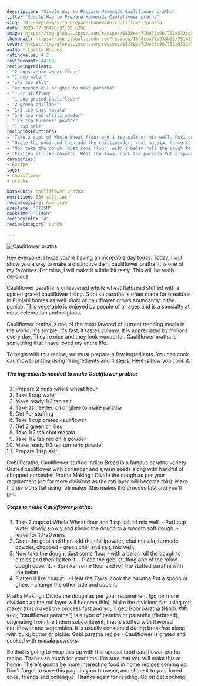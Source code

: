 ```yaml
---
description: "Simple Way to Prepare Homemade Cauliflower pratha"
title: "Simple Way to Prepare Homemade Cauliflower pratha"
slug: 181-simple-way-to-prepare-homemade-cauliflower-pratha
date: 2020-07-26T20:37:09.529Z
image: https://img-global.cpcdn.com/recipes/1838eaa71b933b96/751x532cq70/cauliflower-pratha-recipe-main-photo.jpg
thumbnail: https://img-global.cpcdn.com/recipes/1838eaa71b933b96/751x532cq70/cauliflower-pratha-recipe-main-photo.jpg
cover: https://img-global.cpcdn.com/recipes/1838eaa71b933b96/751x532cq70/cauliflower-pratha-recipe-main-photo.jpg
author: Luella Haynes
ratingvalue: 4.2
reviewcount: 44168
recipeingredient:
- "2 cups whole wheat flour"
- "1 cup water"
- "1/2 tsp salt"
- "as needed oil or ghee to make paratha"
- " For stuffing"
- "1 cup grated cauliflower"
- "2 green chillies"
- "1/2 tsp chat masala"
- "1/2 tsp red chilli powder"
- "1/3 tsp turmeric powder"
- "1 tsp salt"
recipeinstructions:
- "Take 2 cups of Whole Wheat flour and 1 tsp salt of mix well. Put1 cup water slowly slowly and knead the dough to a smooth soft dough. leave for 10-20 mins"
- "Grate the gobi and then add the chillipowder, chat masala, turmeric powder, chopped green chilli and salt, mix well."
- "Now take the dough, dust some flour  with a belan roll the dough to circles and then flatten it. Place the gobi stuffing one of the rolled dough cover it. Sprinkel some flour and roll the stuffed paratha with the belan"
- "Flatten it like chapati. Heat the Tawa, cook the paratha Put a spoon of ghee. change the other side and cook it."
categories:
- Recipe
tags:
- cauliflower
- pratha

katakunci: cauliflower pratha 
nutrition: 134 calories
recipecuisine: American
preptime: "PT15M"
cooktime: "PT46M"
recipeyield: "4"
recipecategory: Lunch

---
```



![Cauliflower pratha](https://img-global.cpcdn.com/recipes/1838eaa71b933b96/751x532cq70/cauliflower-pratha-recipe-main-photo.jpg)

Hey everyone, I hope you're having an incredible day today. Today, I will show you a way to make a distinctive dish, cauliflower pratha. It is one of my favorites. For mine, I will make it a little bit tasty. This will be really delicious.

Cauliflower paratha is unleavened whole wheat flatbread stuffed with a spiced grated cauliflower filling. Gobi ka paratha is often made for breakfast in Punjabi homes as well. Gobi or cauliflower grows abundantly in the punjab. This vegetable is enjoyed by people of all ages and is a specialty at most celebration and religious.

Cauliflower pratha is one of the most favored of current trending meals in the world. It's simple, it's fast, it tastes yummy. It is appreciated by millions every day. They're nice and they look wonderful. Cauliflower pratha is something that I have loved my entire life.


To begin with this recipe, we must prepare a few ingredients. You can cook cauliflower pratha using 11 ingredients and 4 steps. Here is how you cook it.

<!--inarticleads1-->

##### The ingredients needed to make Cauliflower pratha:

1. Prepare 2 cups whole wheat flour
1. Take 1 cup water
1. Make ready 1/2 tsp salt
1. Take as needed oil or ghee to make paratha
1. Get  For stuffing
1. Take 1 cup grated cauliflower
1. Get 2 green chillies
1. Take 1/2 tsp chat masala
1. Take 1/2 tsp red chilli powder
1. Make ready 1/3 tsp turmeric powder
1. Prepare 1 tsp salt


Gobi Paratha, Cauliflower stuffed Indian Bread is a famous paratha variety. Grated cauliflower with coriander and ajwain seeds along with handful of chopped coriander. Pratha Making : Divide the dough as per your requirement (go for more divisions as the roti layer will become thin). Make the divisions flat using roti maker (this makes the process fast and you&#39;ll get. 

<!--inarticleads2-->

##### Steps to make Cauliflower pratha:

1. Take 2 cups of Whole Wheat flour and 1 tsp salt of mix well. - Put1 cup water slowly slowly and knead the dough to a smooth soft dough. - leave for 10-20 mins
1. Grate the gobi and then add the chillipowder, chat masala, turmeric powder, chopped - green chilli and salt, mix well.
1. Now take the dough, dust some flour  - with a belan roll the dough to circles and then flatten it. - Place the gobi stuffing one of the rolled dough cover it. - Sprinkel some flour and roll the stuffed paratha with the belan
1. Flatten it like chapati. - Heat the Tawa, cook the paratha Put a spoon of ghee. - change the other side and cook it.


Pratha Making : Divide the dough as per your requirement (go for more divisions as the roti layer will become thin). Make the divisions flat using roti maker (this makes the process fast and you&#39;ll get. Gobi paratha (Hindi: गोभी पराठा; &#34;cauliflower paratha&#34;) is a type of paratha or parantha (flatbread), originating from the Indian subcontinent, that is stuffed with flavored cauliflower and vegetables. It is usually consumed during breakfast along with curd, butter or pickle. Gobi paratha recipe - Cauliflower is grated and cooked with masala powders. 

So that is going to wrap this up with this special food cauliflower pratha recipe. Thanks so much for your time. I'm sure that you will make this at home. There's gonna be more interesting food in home recipes coming up. Don't forget to save this page in your browser, and share it to your loved ones, friends and colleague. Thanks again for reading. Go on get cooking!
